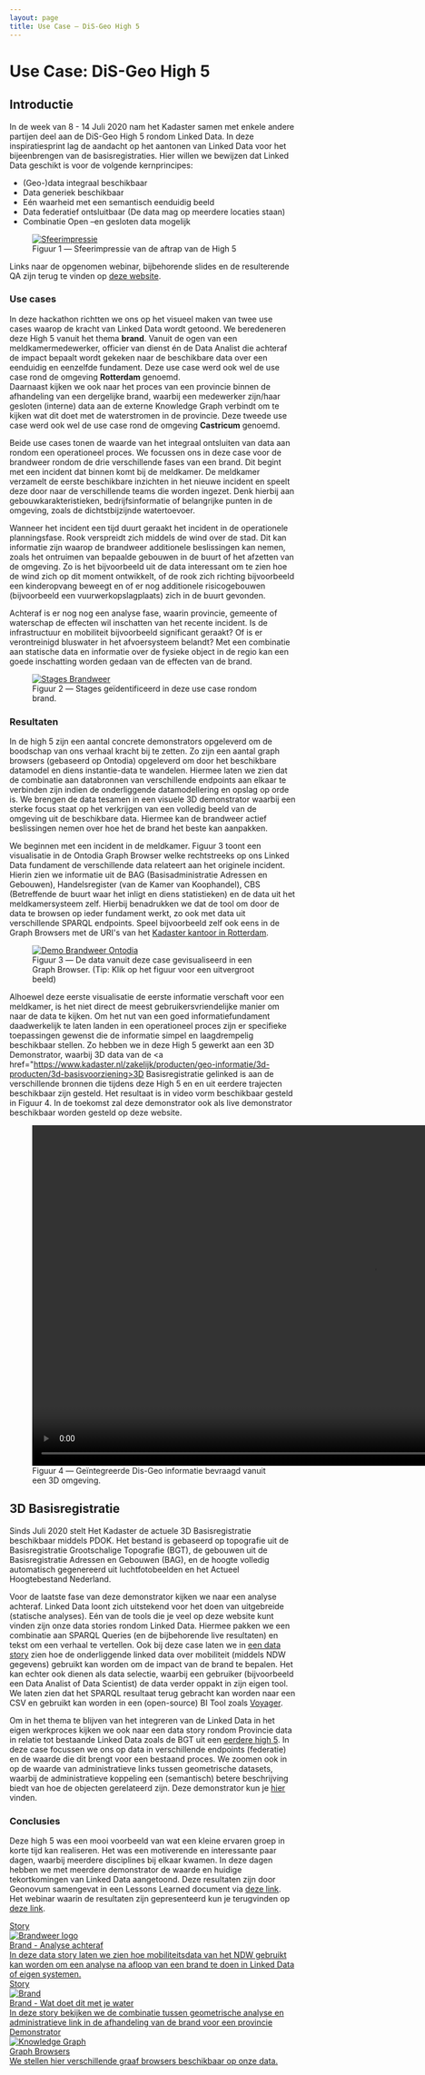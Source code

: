 ```yaml
---
layout: page
title: Use Case ― DiS-Geo High 5
---
```

# Use Case: DiS-Geo High 5

## Introductie

In de week van 8 - 14 Juli 2020 nam het Kadaster samen met enkele andere partijen deel aan de DiS-Geo High 5 rondom Linked Data. In deze inspiratiesprint lag de aandacht op het aantonen van Linked Data voor het bijeenbrengen van de basisregistraties.
Hier willen we bewijzen dat Linked Data geschikt is voor de volgende kernprincipes:
- (Geo-)data integraal beschikbaar
- Data generiek beschikbaar 
- Eén waarheid met een semantisch eenduidig beeld
- Data federatief ontsluitbaar (De data mag op meerdere locaties staan)
- Combinatie Open –en gesloten data mogelijk

 <figure id="figuur-1">
  <a href="/assets/images/sfeerimpressie-high5.jpg">
    <img src="/assets/images/sfeerimpressie-high5.jpg" alt="Sfeerimpressie">
  </a>
  <figcaption>
    Figuur 1 ― Sfeerimpressie van de aftrap van de High 5
  </figcaption>
</figure>

Links naar de opgenomen webinar, bijbehorende slides en de resulterende QA zijn terug te vinden op <a href="https://www.geobasisregistraties.nl/documenten/publicatie/2020/07/20/dis-online-eindpresentatie-innovatiesprint">deze website</a>.


### Use cases
In deze hackathon richtten we ons op het visueel maken van twee use cases waarop de kracht van Linked Data wordt getoond. We beredeneren deze High 5 vanuit het thema **brand**. 
Vanuit de ogen van een meldkamermedewerker, officier van dienst én de Data Analist die achteraf de impact bepaalt wordt gekeken naar de beschikbare data over een eenduidig en eenzelfde fundament.
Deze use case werd ook wel de use case rond de omgeving **Rotterdam** genoemd.  
Daarnaast kijken we ook naar het proces van een provincie binnen de afhandeling van een dergelijke brand, waarbij een medewerker zijn/haar gesloten (interne) data aan de externe Knowledge Graph verbindt 
om te kijken wat dit doet met de waterstromen in de provincie.  Deze tweede use case werd ook wel de use case rond de omgeving **Castricum** genoemd. 

Beide use cases tonen de waarde van het integraal ontsluiten van data aan rondom een operationeel proces. We focussen ons in deze case voor de brandweer rondom de drie verschillende fases van een brand. 
Dit begint met een incident dat binnen komt bij de meldkamer. De meldkamer verzamelt de eerste beschikbare inzichten in het nieuwe incident en speelt deze door naar de verschillende teams die worden ingezet. 
Denk hierbij aan gebouwkarakteristieken, bedrijfsinformatie of belangrijke punten in de omgeving, zoals de dichtstbijzijnde watertoevoer.

Wanneer het incident een tijd duurt geraakt het incident in de operationele planningsfase. Rook verspreidt zich middels de wind over de stad. Dit kan informatie zijn waarop de brandweer 
additionele beslissingen kan nemen, zoals het ontruimen van bepaalde gebouwen in de buurt of het afzetten van de omgeving. Zo is het bijvoorbeeld uit de data interessant om te zien hoe de wind 
zich op dit moment ontwikkelt, of de rook zich richting bijvoorbeeld een kinderopvang beweegt en of er nog additionele risicogebouwen (bijvoorbeeld een vuurwerkopslagplaats) zich in de buurt gevonden. 

Achteraf is er nog nog een analyse fase, waarin provincie, gemeente of waterschap de effecten wil inschatten van het recente incident. Is de infrastructuur en mobiliteit bijvoorbeeld significant geraakt?
Of is er verontreinigd bluswater in het afvoersysteem belandt? Met een combinatie aan statische data en informatie over de fysieke object in de regio kan een goede inschatting worden gedaan van de effecten van de brand.

 <figure id="figuur-2">
  <a href="/assets/images/Stages_Inzicht_Brandweer.PNG">
    <img src="/assets/images/Stages_Inzicht_Brandweer.PNG" alt="Stages Brandweer">
  </a>
  <figcaption>
    Figuur 2 ― Stages geïdentificeerd in deze use case rondom brand.
  </figcaption>
</figure>

### Resultaten
In de high 5 zijn een aantal concrete demonstrators opgeleverd om de boodschap van ons verhaal kracht bij te zetten. Zo zijn een aantal graph browsers (gebaseerd op Ontodia) opgeleverd om 
door het beschikbare datamodel en diens instantie-data te wandelen. Hiermee laten we zien dat de combinatie aan databronnen van verschillende endpoints aan elkaar te verbinden zijn indien de 
onderliggende datamodellering en opslag op orde is. We brengen de data tesamen in een visuele 3D demonstrator waarbij een sterke focus staat op het verkrijgen van een volledig beeld van de omgeving 
uit de beschikbare data. Hiermee kan de brandweer actief beslissingen nemen over hoe het de brand het beste kan aanpakken. 
 
We beginnen met een incident in de meldkamer. Figuur 3 toont een visualisatie in de Ontodia Graph Browser welke rechtstreeks op ons Linked Data fundament de verschillende data relateert aan het originele incident. 
Hierin zien we informatie uit de BAG (Basisadministratie Adressen en Gebouwen), Handelsregister (van de Kamer van Koophandel), CBS (Betreffende de buurt waar het inligt en diens statistieken) en de data uit het meldkamersysteem zelf. 
Hierbij benadrukken we dat de tool om door de data te browsen op ieder fundament werkt, zo ook met data uit verschillende SPARQL endpoints. 
Speel bijvoorbeeld zelf ook eens in de Graph Browsers met de URI's van het <a href="https://labs.kadaster.nl/demonstrators/graph-browser/ontodia-knowledge-graph/?resource=http://bag.basisregistraties.overheid.nl/bag/id/nummeraanduiding/0599200001005578">Kadaster kantoor in Rotterdam</a>.

 <figure id="figuur-3">
  <a href="/assets/images/Ontodia_Brand.gif">
    <img src="/assets/images/Ontodia_Brand.gif" alt="Demo Brandweer Ontodia">
  </a>
  <figcaption>
    Figuur 3 ― De data vanuit deze case gevisualiseerd in een Graph Browser. (Tip: Klik op het figuur voor een uitvergroot beeld)
  </figcaption>
</figure>

Alhoewel deze eerste visualisatie de eerste informatie verschaft voor een meldkamer, is het niet direct de meest gebruikersvriendelijke manier om naar de data te kijken. Om het nut van een goed informatiefundament 
daadwerkelijk te laten landen in een operationeel proces zijn er specifieke toepassingen gewenst die de informatie simpel en laagdrempelig beschikbaar stellen. Zo hebben we in deze High 5 gewerkt aan een 3D Demonstrator,
waarbij 3D data van de <a href="https://www.kadaster.nl/zakelijk/producten/geo-informatie/3d-producten/3d-basisvoorziening>3D Basisregistratie</a> gelinked is aan de verschillende bronnen die tijdens deze High 5 en 
en uit eerdere trajecten beschikbaar zijn gesteld. Het resultaat is in video vorm beschikbaar gesteld in Figuur 4. In de toekomst zal deze demonstrator ook als live demonstrator beschikbaar worden gesteld op deze website.

 <figure id="figuur-4">
  <video controls loop width="1200">
    <source src="/assets/videos/disgeo.mp4" type="video/mp4">
      Helaas, uw browser kan deze mp4 video niet weergeven.
    </source>
  </video>
  <figcaption>
    Figuur 4 ― Geïntegreerde Dis-Geo informatie bevraagd vanuit een 3D omgeving.
  </figcaption>
</figure>

<div class="textbox">
  <h2>3D Basisregistratie</h2>
  <p>Sinds Juli 2020 stelt Het Kadaster de actuele 3D Basisregistratie beschikbaar middels PDOK. Het bestand is gebaseerd op topografie uit de Basisregistratie Grootschalige Topografie (BGT), de gebouwen uit de Basisregistratie Adressen en Gebouwen (BAG),
  en de hoogte volledig automatisch gegenereerd uit luchtfotobeelden en het Actueel Hoogtebestand Nederland.</p>
</div>

Voor de laatste fase van deze demonstrator kijken we naar een analyse achteraf. Linked Data loont zich uitstekend voor het doen van uitgebreide (statische analyses). Eén van de tools die je veel op deze website 
kunt vinden zijn onze data stories rondom Linked Data. Hiermee pakken we een combinatie aan SPARQL Queries (en de bijbehorende live resultaten) en tekst om een verhaal te vertellen. 
Ook bij deze case laten we in <a href="/stories/disgeo">een data story</a> zien hoe de onderliggende linked data over mobiliteit (middels NDW gegevens) gebruikt kan worden om de impact van de brand te bepalen.
Het kan echter ook dienen als data selectie, waarbij een gebruiker (bijvoorbeeld een Data Analist of Data Scientist) de data verder oppakt in zijn eigen tool. We laten zien dat het SPARQL resultaat terug gebracht kan worden
naar een CSV en gebruikt kan worden in een (open-source) BI Tool zoals <a href="http://vega.github.io/voyager/">Voyager</a>.

Om in het thema te blijven van het integreren van de Linked Data in het eigen werkproces kijken we ook naar een data story rondom Provincie data in relatie tot bestaande Linked Data zoals de BGT 
uit een <a href="/stories/bgt-high3/">eerdere high 5</a>. In deze case focussen we ons op data in verschillende endpoints (federatie) en de waarde die dit brengt voor een bestaand proces.
We zoomen ook in op de waarde van administratieve links tussen geometrische datasets, waarbij de administratieve koppeling een (semantisch) betere beschrijving biedt van hoe de objecten gerelateerd zijn.
Deze demonstrator kun je <a href="/stories/high5-imbor">hier</a> vinden. 

### Conclusies
Deze high 5 was een mooi voorbeeld van wat een kleine ervaren groep in korte tijd kan realiseren. Het was een motiverende en interessante paar dagen, waarbij meerdere disciplines bij elkaar kwamen. 
In deze dagen hebben we met meerdere demonstrator de waarde en huidige tekortkomingen van Linked Data aangetoond. Deze resultaten zijn door Geonovum samengevat in een Lessons Learned document via
<a href="https://geonovum.github.io/disgeo-demo-2/">deze link</a>. Het webinar waarin de resultaten zijn gepresenteerd kun je terugvinden op <a href="https://www.geonovum.nl/themas/linked-data/webinar-dis-geo">deze link</a>.

<div class="cards-wrapper">
  <a href="/stories/disgeo">
    <div class="card">
      <div class="card-type">Story</div>
      <img class="card-image" src="/assets/images/brand.png" alt="Brandweer logo">
      <div class="card-title">Brand - Analyse achteraf</div>
      <div class="card-description">In deze data story laten we zien hoe mobiliteitsdata van het NDW gebruikt kan worden om een analyse na afloop van een brand te doen in Linked Data of eigen systemen.</div>
    </div>
  </a>
  <a href="/stories/high5-imbor">
    <div class="card">
      <div class="card-type">Story</div>
      <img class="card-image" src="/assets/images/brand.jpg" alt="Brand">
      <div class="card-title">Brand - Wat doet dit met je water</div>
      <div class="card-description">In deze story bekijken we de combinatie tussen geometrische analyse en administratieve link in de afhandeling van de brand voor een provincie </div>
    </div>
  </a>
   <a href="/demonstrators/graph-browser">
    <div class="card">
      <div class="card-type">Demonstrator</div>
      <img class="card-image" src="/assets/images/knowledge_graph.png" alt="Knowledge Graph">
      <div class="card-title">Graph Browsers</div>
      <div class="card-description">We stellen hier verschillende graaf browsers beschikbaar op onze data.</div>
    </div>
  </a>
</div>
